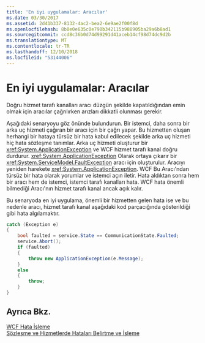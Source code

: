 ```yaml
---
title: 'En iyi uygulamalar: Aracılar'
ms.date: 03/30/2017
ms.assetid: 2d41b337-8132-4ac2-bea2-6e9ae2f00f8d
ms.openlocfilehash: 8b0e0e635c0e790b342115b988905ba29a6b8ad1
ms.sourcegitcommit: ccd8c36b0d74d99291d41aceb14cf98d74dc9d2b
ms.translationtype: MT
ms.contentlocale: tr-TR
ms.lasthandoff: 12/10/2018
ms.locfileid: "53144006"
---
```

# <a name="best-practices-intermediaries"></a>En iyi uygulamalar: Aracılar
Doğru hizmet tarafı kanalları aracı düzgün şekilde kapatıldığından emin olmak için aracılar çağrılırken arızları dikkatli olunması gerekir.  
  
 Aşağıdaki senaryoyu göz önünde bulundurun. Bir istemci, daha sonra bir arka uç hizmeti çağıran bir aracı için bir çağrı yapar.  Bu hizmetten oluşan herhangi bir hataya türsüz bir hata kabul edilecek şekilde arka uç hizmeti hiç hata sözleşme tanımlar.  Arka uç hizmeti oluşturur bir <xref:System.ApplicationException> ve WCF hizmet tarafı kanal doğru durdurur. <xref:System.ApplicationException> Olarak ortaya çıkarır bir <xref:System.ServiceModel.FaultException> aracı için oluşturulur. Aracıyı yeniden harekete <xref:System.ApplicationException>. WCF Bu Aracı'ndan türsüz bir hata olarak yorumlar ve istemci açın iletir. Hata aldıktan sonra hem bir aracı hem de istemci, istemci tarafı kanalları hata. WCF hata önemli bilmediği Aracı'nın hizmet tarafı kanal ancak açık kalır.  
  
 Bu senaryoda en iyi uygulama, önemli bir hizmetten gelen hata ise ve bu nedenle aracı, hizmet tarafı kanal aşağıdaki kod parçacığında gösterildiği gibi hata algılamaktır.  
  
```csharp  
catch (Exception e)  
{  
    bool faulted = service.State == CommunicationState.Faulted;  
    service.Abort();  
    if (faulted)  
    {  
        throw new ApplicationException(e.Message);  
    }  
    else  
    {  
        throw;  
    }  
}  
```  
  
## <a name="see-also"></a>Ayrıca Bkz.  
 [WCF Hata İşleme](../../../docs/framework/wcf/wcf-error-handling.md)  
 [Sözleşme ve Hizmetlerde Hataları Belirtme ve İşleme](../../../docs/framework/wcf/specifying-and-handling-faults-in-contracts-and-services.md)
